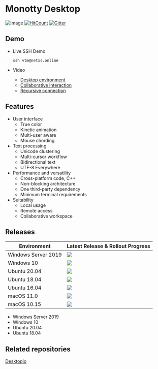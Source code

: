 # Monotty Desktop

![image](https://dice.netxs.online/cloud/vtm/mde_banner_v1.03.png)
[![HitCount](https://views.whatilearened.today/views/github/netxs-group/VTM.svg)](https://github.com/netxs-group/VTM)
[![Gitter](https://badges.gitter.im/netxs-group/VTM.svg)](https://gitter.im/netxs-group/VTM?utm_source=badge&utm_medium=badge&utm_campaign=pr-badge)

## Demo
- Live SSH Demo  
    
     `ssh vtm@netxs.online`  
      
- Video
  - [Desktop environment](https://youtu.be/fLumnSctakY)
  - [Collaborative interaction](https://youtu.be/0zU4e5Vam8c)
  - [Recursive connection](https://youtu.be/Fm5X75sO62c)

## Features
- User interface
  - True color
  - Kinetic animation
  - Multi-user aware
  - Mouse chording  
- Text processing
  - Unicode clustering
  - Multi-cursor workflow
  - Bidirectional text
  - UTF-8 Everywhere
- Performance and versatility
  - Cross-platform code, C++
  - Non-blocking architecture
  - One third-party dependency
  - Minimum terminal requirements
- Suitability
  - Local usage
  - Remote access
  - Сollaborative workspace

## Releases
| Environment | Latest Release & Rollout Progress |
| --------------------|---------------------|
| Windows Server 2019 | [![](https://dice.netxs.online/cloud/monotty/stat/100_windows-2019.svg)](https://github.com/netxs-group/VTM/releases)
| Windows 10 | [![](https://dice.netxs.online/cloud/monotty/stat/100_windows-10.svg)](https://github.com/netxs-group/VTM/releases)
| Ubuntu 20.04 | [![](https://dice.netxs.online/cloud/monotty/stat/100_ubuntu-20.svg)](https://github.com/netxs-group/VTM/releases)
| Ubuntu 18.04 | [![](https://dice.netxs.online/cloud/monotty/stat/100_ubuntu-18.svg)](https://github.com/netxs-group/VTM/releases)
| Ubuntu 16.04 | [![](https://dice.netxs.online/cloud/monotty/stat/100_ubuntu-16.svg)](https://github.com/netxs-group/VTM/releases) |
| macOS 11.0 |  [![](https://dice.netxs.online/cloud/monotty/stat/NA_macos-11.0.svg)](https://github.com/netxs-group/VTM/releases) |
| macOS 10.15 |  [![](https://dice.netxs.online/cloud/monotty/stat/NA_macos-10.15.svg)](https://github.com/netxs-group/VTM/releases) |

  - Windows Server 2019
  - Windows 10
  - Ubuntu 20.04
  - Ubuntu 18.04
  
## Related repositories
[Desktopio](https://github.com/netxs-group/Desktopio-Docs)
